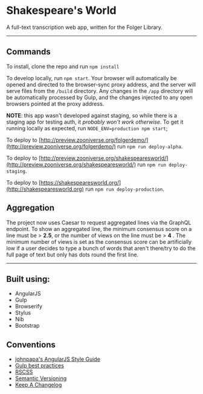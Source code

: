 # Shakespeare's World

A full-text transcription web app, written for the Folger Library.

---

## Commands

To install, clone the repo and run `npm install`

To develop locally, run `npm start`. Your browser will automatically be opened and directed to the browser-sync proxy address, and the server will serve files from the `/build` directory. Any changes in the `/app` directory will be automatically processed by Gulp, and the changes injected to any open browsers pointed at the proxy address.

__NOTE__: this app wasn't developed against staging, so while there is a staging app for testing auth, it _probably won't work otherwise_. To get it running locally as expected, run `NODE_ENV=production npm start`;

To deploy to [http://preview.zooniverse.org/folgerdemo/](http://preview.zooniverse.org/folgerdemo/) run `npm run deploy-alpha`.

To deploy to [http://preview.zooniverse.org/shakespearesworld/](http://preview.zooniverse.org/shakespearesworld/) run `npm run deploy-staging`.

To deploy to [https://shakespearesworld.org/](http://shakespearesworld.org) run `npm run deploy-production`.


## Aggregation

The project now uses Caesar to request aggregated lines via the GraphQL endpoint. To show an aggregated line, the minimum consensus score on a line must be > **2.5**, or the number of views on the line must be > **4** . The minimum number of views is set as the consensus score can be artificially low if a user decides to type a bunch of words that aren't there/try to do the full page of text but only has dots round the first line.

---

## Built using:

- AngularJS
- Gulp
- Browserify
- Stylus
- Nib
- Bootstrap

## Conventions

- [johnpapa's AngularJS Style Guide](https://github.com/johnpapa/angular-styleguide)
- [Gulp best practices](https://github.com/greypants/gulp-starter)
- [RSCSS](https://github.com/rstacruz/rscss)
- [Semantic Versioning](http://semver.org)
- [Keep A Changelog](http://keepachangelog.com/)
